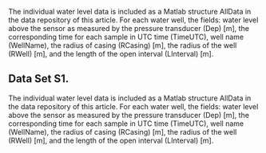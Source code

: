The individual water level data is included as a Matlab structure AllData in
the data repository of this article. For each water well, the fields: water
level above the sensor as measured by the pressure transducer (Dep) [m], the
corresponding time for each sample in UTC time (TimeUTC), well name (WellName),
the radius of casing (RCasing) [m], the radius of the well (RWell) [m], and the
length of the open interval (LInterval) [m].

Data Set S1. 
------------

The individual water level data is included as a Matlab structure
AllData in the data repository of this article. For each water well, the
fields: water level above the sensor as measured by the pressure transducer
(Dep) [m], the corresponding time for each sample in UTC time (TimeUTC), well
name (WellName), the radius of casing (RCasing) [m], the radius of the well
(RWell) [m], and the length of the open interval (LInterval) [m].
